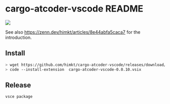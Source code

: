 # cargo-atcoder-vscode README

![](https://user-images.githubusercontent.com/5164000/166233908-281948cb-0c37-4311-8dcc-283ed628b7c2.JPG)

See also https://zenn.dev/himkt/articles/8e44abfa5caca7 for the introduction.

## Install

```sh
> wget https://github.com/himkt/cargo-atcoder-vscode/releases/download/v0.0.10/cargo-atcoder-vscode-0.0.10.vsix
> code --install-extension  cargo-atcoder-vscode-0.0.10.vsix
```

## Release

```sh
vsce package
```
